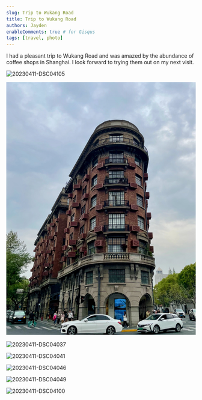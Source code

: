 ```yaml
---
slug: Trip to Wukang Road
title: Trip to Wukang Road
authors: Jayden
enableComments: true # for Gisqus
tags: [travel, photo]
---
```


I had a pleasant trip to Wukang Road and was amazed by the abundance of coffee shops in Shanghai. I look forward to trying them out on my next visit.

![20230411-DSC04105](assets/20230411-DSC04105.jpg)
<!--truncate-->
![20230411-IMG_2011](assets/20230411-IMG_2011.jpeg)

![20230411-DSC04037](assets/20230411-DSC04037.jpg)

![20230411-DSC04041](assets/20230411-DSC04041.jpg)

![20230411-DSC04046](assets/20230411-DSC04046.jpg)

![20230411-DSC04049](assets/20230411-DSC04049.jpg)

![20230411-DSC04100](assets/20230411-DSC04100.jpg)